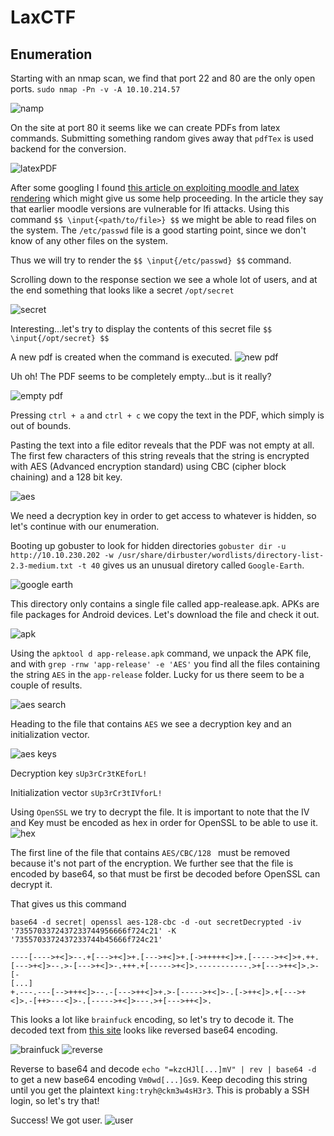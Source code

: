 # LaxCTF

## Enumeration

Starting with an nmap scan, we find that port 22 and 80 are the only open ports. `sudo nmap -Pn -v -A 10.10.214.57`

![namp](images/nmap.png)

On the site at port 80 it seems like we can create PDFs from latex commands. Submitting something random gives away that `pdfTex` is used backend for the conversion.

![latexPDF](images/latexPdf.png)

After some googling I found [this article on exploiting moodle and latex rendering](https://www.exploit-db.com/exploits/8297) which might give us some help proceeding.
In the article they say that earlier moodle versions are vulnerable for lfi attacks. Using this command `$$ \input{<path/to/file>} $$` we might be able to read files on the system. The `/etc/passwd` file is a good starting point, since we don't know of any other files on the system.

Thus we will try to render the `$$ \input{/etc/passwd} $$` command.

Scrolling down to the response section we see a whole lot of users, and at the end something that looks like a secret `/opt/secret`

![secret](images/secret.png)

Interesting...let's try to display the contents of this secret file `$$ \input{/opt/secret} $$`

A new pdf is created when the command is executed.
![new pdf](images/secretFile.png)

Uh oh! The PDF seems to be completely empty...but is it really?

![empty pdf](images/emptyPdf.png)

Pressing `ctrl + a` and `ctrl + c` we copy the text in the PDF, which simply is out of bounds.

Pasting the text into a file editor reveals that the PDF was not empty at all. The first few characters of this string reveals that the string is encrypted with AES (Advanced encryption standard) using CBC (cipher block chaining) and a 128 bit key. 

![aes](images/aes.png)

We need a decryption key in order to get access to whatever is hidden, so let's continue with our enumeration.

Booting up gobuster to look for hidden directories `gobuster dir -u http://10.10.230.202 -w /usr/share/dirbuster/wordlists/directory-list-2.3-medium.txt -t 40` gives us an unusual diretory called `Google-Earth`.

![google earth](images/ge.png)

This directory only contains a single file called app-realease.apk. APKs are file packages for Android devices. Let's download the file and check it out.

![apk](images/app.png)

Using the `apktool d app-release.apk` command, we unpack the APK file, and with `grep -rnw 'app-release' -e 'AES'` you find all the files containing the string `AES` in the `app-release` folder. Lucky for us there seem to be a couple of results.

![aes search](images/aesSearch.png)

Heading to the file that contains `AES` we see a decryption key and an initialization vector.

![aes keys](images/aesKeys.png)

Decryption key `sUp3rCr3tKEforL!`

Initialization vector `sUp3rCr3tIVforL!`

Using `OpenSSL` we try to decrypt the file. It is important to note that the IV and Key must be encoded as hex in order for OpenSSL to be able to use it.
![hex](images/hex.png)

The first line of the file that contains `AES/CBC/128 ` must be removed because it's not part of the encryption. We further see that the file is encoded by base64, so that must be first be decoded before OpenSSL can decrypt it.

That gives us this command 

`base64 -d secret| openssl aes-128-cbc -d -out secretDecrypted -iv '7355703372437233744956666f724c21' -K '7355703372437233744b45666f724c21'`

```
----[---->+<]>--.+[--->+<]>+.[--->+<]>+.[->+++++<]>+.[----->+<]>+.++.[--->+<]>--.>-[--->+<]>-.+++.+[----->+<]>.-----------.>+[--->++<]>.>-[-
[...]
+.---.---[-->+++<]>--.-[--->++<]>+.>-[----->+<]>-.[->++<]>.+[--->+<]>.-[++>---<]>-.[----->+<]>---.>+[--->++<]>.
```

This looks a lot like `brainfuck` encoding, so let's try to decode it. The decoded text from [this site](https://www.splitbrain.org/_static/ook/) looks like reversed base64 encoding.

![brainfuck](images/brainfuck.png)
![reverse](images/reverse.png)

Reverse to base64 and decode `echo "=kzcHJl[...]mV" | rev | base64 -d` to get a new base64 encoding `Vm0wd[...]Gs9`. Keep decoding this string until you get the plaintext `king:tryh@ckm3w4sH3r3`. This is probably a SSH login, so let's try that!



Success! We got user.
![user](images/ssh.png)